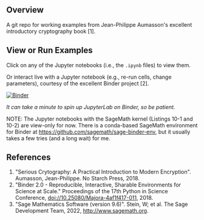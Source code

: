 ## Overview
A git repo for working examples from Jean-Philippe Aumasson's excellent introductory cryptography book [1].

## View or Run Examples
Click on any of the Jupyter notebooks (i.e., the `.ipynb` files) to view them.

Or interact live with a Jupyter notebook (e.g., re-run cells, change parameters), courtesy of the excellent Binder project [2]. 

[![Binder](https://mybinder.org/badge_logo.svg)](https://mybinder.org/v2/gh/jelaiw/serious-cryptography-examples/HEAD)

*It can take a minute to spin up JupyterLab on Binder, so be patient.*

NOTE: The Jupyter notebooks with the SageMath kernel (Listings 10-1 and 10-2) are view-only for now. There is a conda-based SageMath environment for Binder at https://github.com/sagemath/sage-binder-env, but it usually takes a few tries (and a long wait) for me.

## References
1. "Serious Crytography: A Practical Introduction to Modern Encryption". Aumasson, Jean-Philippe. No Starch Press, 2018.
2. "Binder 2.0 - Reproducible, Interactive, Sharable Environments for Science at Scale." Proceedings of the 17th Python in Science Conference, [doi://10.25080/Majora-4af1f417-011](https://doi.org/10.25080/Majora-4af1f417-011), 2018.
3. "Sage Mathematics Software (version 9.6)". Stein, W; et al. The Sage Development Team, 2022, http://www.sagemath.org.
